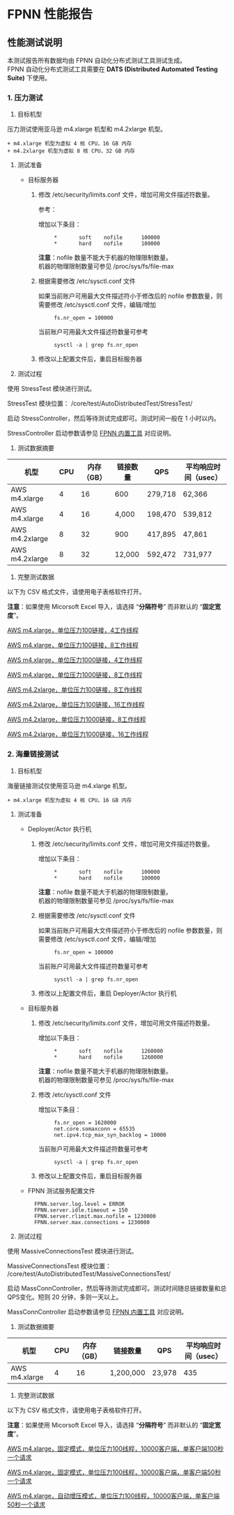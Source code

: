 # FPNN 性能报告

## 性能测试说明

本测试报告所有数据均由 FPNN 自动化分布式测试工具测试生成。  
FPNN 自动化分布式测试工具需要在 **DATS (Distributed Automated Testing Suite)** 下使用。

### 1. 压力测试

1. 目标机型

压力测试使用亚马逊 m4.xlarge 机型和 m4.2xlarge 机型。

	+ m4.xlarge 机型为虚拟 4 核 CPU，16 GB 内存
	+ m4.2xlarge 机型为虚拟 8 核 CPU，32 GB 内存

1. 测试准备

	+ 目标服务器

		1. 修改 /etc/security/limits.conf 文件，增加可用文件描述符数量。

			参考：

			增加以下条目：

					*		soft	nofile		100000
					*		hard	nofile		100000

			**注意**：nofile 数量不能大于机器的物理限制数量。  
			机器的物理限制数量可参见 /proc/sys/fs/file-max

		1. 根据需要修改 /etc/sysctl.conf 文件

			如果当前账户可用最大文件描述符小于修改后的 nofile 参数数量，则需要修改 /etc/sysctl.conf 文件，编辑/增加

					fs.nr_open = 100000

			当前账户可用最大文件描述符数量可参考

					sysctl -a | grep fs.nr_open

		1. 修改以上配置文件后，重启目标服务器


1. 测试过程

使用 StressTest 模块进行测试。

StressTest 模块位置： <fpnn-folder>/core/test/AutoDistributedTest/StressTest/

启动 StressController，然后等待测试完成即可。测试时间一般在 1 小时以内。

StressController 启动参数请参见 [FPNN 内置工具](fpnn-tools.md) 对应说明。

1. 测试数据摘要

| 机型 | CPU | 内存（GB） | 链接数量 | QPS | 平均响应时间（usec） |
|-----|-----|-----------|---------|-----|------------------|
| AWS m4.xlarge | 4 | 16 | 600 | 279,718 | 62,366 |
| AWS m4.xlarge | 4 | 16 | 4,000 | 198,470 | 539,812 |
| AWS m4.2xlarge | 8 | 32 | 900 | 417,895 | 47,861 |
| AWS m4.2xlarge | 8 | 32 | 12,000 | 592,472 | 731,977 |

1. 完整测试数据

以下为 CSV 格式文件，请使用电子表格软件打开。

**注意**：如果使用 Micorsoft Excel 导入，请选择 “**分隔符号**” 而非默认的 “**固定宽度**”。

[AWS m4.xlarge，单位压力100链接，4工作线程](../performances/0.8.2/stress.aws.m4.xlarge.100.w4.csv)

[AWS m4.xlarge，单位压力100链接，8工作线程](../performances/0.8.2/stress.aws.m4.xlarge.100.w8.csv)

[AWS m4.xlarge，单位压力1000链接，4工作线程](../performances/0.8.2/stress.aws.m4.xlarge.1000.w4.csv)

[AWS m4.xlarge，单位压力1000链接，8工作线程](../performances/0.8.2/stress.aws.m4.xlarge.1000.w8.csv)


[AWS m4.2xlarge，单位压力100链接，8工作线程](../performances/0.8.2/stress.aws.m4.2xlarge.100.w8.csv)

[AWS m4.2xlarge，单位压力100链接，16工作线程](../performances/0.8.2/stress.aws.m4.2xlarge.100.w16.csv)

[AWS m4.2xlarge，单位压力1000链接，8工作线程](../performances/0.8.2/stress.aws.m4.2xlarge.1000.w8.csv)

[AWS m4.2xlarge，单位压力1000链接，16工作线程](../performances/0.8.2/stress.aws.m4.2xlarge.1000.w16.csv)


### 2. 海量链接测试

1. 目标机型

海量链接测试仅使用亚马逊 m4.xlarge 机型。

	+ m4.xlarge 机型为虚拟 4 核 CPU，16 GB 内存

1. 测试准备

	+ Deployer/Actor 执行机

		1. 修改 /etc/security/limits.conf 文件，增加可用文件描述符数量。

			增加以下条目：

					*		soft	nofile		100000
					*		hard	nofile		100000

			**注意**：nofile 数量不能大于机器的物理限制数量。  
			机器的物理限制数量可参见 /proc/sys/fs/file-max

		1. 根据需要修改 /etc/sysctl.conf 文件

			如果当前账户可用最大文件描述符小于修改后的 nofile 参数数量，则需要修改 /etc/sysctl.conf 文件，编辑/增加

					fs.nr_open = 100000

			当前账户可用最大文件描述符数量可参考

					sysctl -a | grep fs.nr_open

		1. 修改以上配置文件后，重启 Deployer/Actor 执行机


	+ 目标服务器

		1. 修改 /etc/security/limits.conf 文件，增加可用文件描述符数量。

			增加以下条目：

					*		soft	nofile		1260000
					*		hard	nofile		1260000

			**注意**：nofile 数量不能大于机器的物理限制数量。  
			机器的物理限制数量可参见 /proc/sys/fs/file-max

		1. 修改 /etc/sysctl.conf 文件

			增加以下条目：

					fs.nr_open = 1620000
					net.core.somaxconn = 65535
					net.ipv4.tcp_max_syn_backlog = 10000

			当前账户可用最大文件描述符数量可参考

					sysctl -a | grep fs.nr_open

		1. 修改以上配置文件后，重启目标服务器

	+ FPNN 测试服务配置文件

			FPNN.server.log.level = ERROR
			FPNN.server.idle.timeout = 150
			FPNN.server.rlimit.max.nofile = 1230000
			FPNN.server.max.connections = 1230000


1. 测试过程

使用 MassiveConnectionsTest 模块进行测试。

MassiveConnectionsTest 模块位置： <fpnn-folder>/core/test/AutoDistributedTest/MassiveConnectionsTest/

启动 MassConnController，然后等待测试完成即可。测试时间随总链接数量和总QPS变化。短则 20 分钟，多则一天以上。

MassConnController 启动参数请参见 [FPNN 内置工具](fpnn-tools.md) 对应说明。

1. 测试数据摘要

| 机型 | CPU | 内存（GB） | 链接数量 | QPS | 平均响应时间（usec） |
|-----|-----|-----------|---------|-----|------------------|
| AWS m4.xlarge | 4 | 16 | 1,200,000 | 23,978 | 435 |

1. 完整测试数据

以下为 CSV 格式文件，请使用电子表格软件打开。

**注意**：如果使用 Micorsoft Excel 导入，请选择 “**分隔符号**” 而非默认的 “**固定宽度**”。

[AWS m4.xlarge，固定模式，单位压力100线程，10000客户端，单客户端100秒一个请求](../performances/0.8.2/massClient.aws.m4.xlarge.100.1w.0.01.csv)

[AWS m4.xlarge，固定模式，单位压力100线程，10000客户端，单客户端50秒一个请求](../performances/0.8.2/massClient.aws.m4.xlarge.100.1w.0.02.csv)

[AWS m4.xlarge，自动增压模式，单位压力100线程，10000客户端，单客户端50秒一个请求](../performances/0.8.2/autoBoost.massClient.aws.m4.xlarge.100.1w.0.02.csv)
